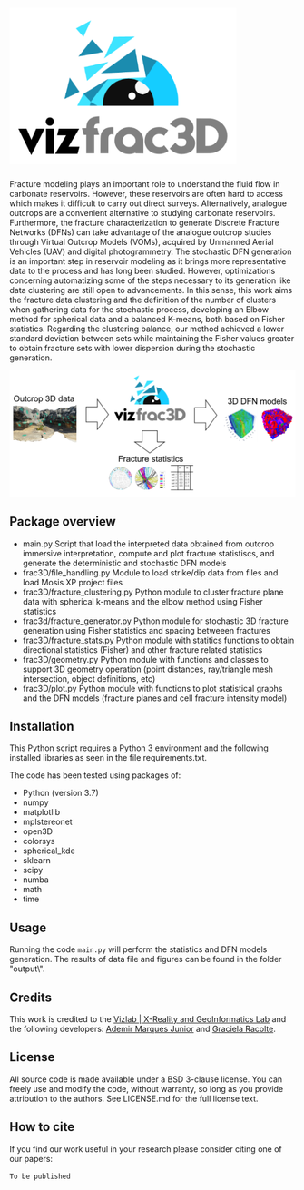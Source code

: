 # <img src="https://github.com/ademirmarquesjunior/VizFrac3D/blob/main/output/logo.png" width="400" alt="Segmented image">

Fracture modeling plays an important role to understand the fluid flow in carbonate reservoirs. However, these reservoirs are often hard to access which makes it difficult to carry out direct surveys. Alternatively, analogue outcrops are a convenient alternative to studying carbonate reservoirs. Furthermore, the fracture characterization to generate Discrete Fracture Networks (DFNs) can take advantage of the analogue outcrop studies through Virtual Outcrop Models (VOMs), acquired by Unmanned Aerial Vehicles (UAV) and digital photogrammetry. 
The stochastic DFN generation is an important step in reservoir modeling as it brings more representative data to the process and has long been studied. However, optimizations concerning automatizing some of the steps necessary to its generation like data clustering are still open to advancements. In this sense, this work aims the fracture data clustering and the definition of the number of clusters when gathering data for the stochastic process, developing an Elbow method for spherical data and a balanced K-means, both based on Fisher statistics.
Regarding the clustering balance, our method achieved a lower standard deviation between sets while maintaining the Fisher values greater to obtain fracture sets with lower dispersion during the stochastic generation.

<img src="https://github.com/ademirmarquesjunior/VizFrac3D/blob/main/output/vizfrac.png" width="600" alt="Segmented image">



## Package overview
- main.py
Script that load the interpreted data obtained from outcrop immersive interpretation, compute and plot fracture statistiscs, and generate the deterministic and stochastic DFN models
- frac3D/file_handling.py
Module to load strike/dip data from files and load Mosis XP project files
- frac3D/fracture_clustering.py
Python module to cluster fracture plane data with spherical k-means and the elbow method using Fisher statistics
- frac3d/fracture_generator.py
Python module for stochastic 3D fracture generation using Fisher statistics and spacing betweeen fractures
- frac3D/fracture_stats.py
Python module with statitics functions to obtain directional statistics (Fisher) and other fracture related statistics
- frac3D/geometry.py
Python module with functions and classes to support 3D geometry operation (point distances, ray/triangle mesh intersection, object definitions, etc)
- frac3D/plot.py
Python module with functions to plot statistical graphs and the DFN models (fracture planes and cell fracture intensity model)

## Installation

This Python script requires a Python 3 environment and the following installed libraries as seen in the file requirements.txt.

The code has been tested using packages of:  
- Python (version 3.7)
- numpy
- matplotlib
- mplstereonet
- open3D
- colorsys
- spherical_kde
- sklearn
- scipy
- numba
- math
- time

## Usage
Running the code `main.py` will perform the statistics and DFN models generation. The results of data file and figures can be found in the folder "output\\". 


## Credits	
This work is credited to the [Vizlab | X-Reality and GeoInformatics Lab](http://vizlab.unisinos.br/) and the following developers:	[Ademir Marques Junior](https://www.researchgate.net/profile/Ademir_Junior) and [Graciela Racolte](https://www.researchgate.net/profile/Graciela-Racolte).


## License

All source code is made available under a BSD 3-clause license. You can freely use and modify the code, without warranty, so long as you provide attribution to the authors. See LICENSE.md for the full license text.

## How to cite

If you find our work useful in your research please consider citing one of our papers:

```bash
To be published
```

